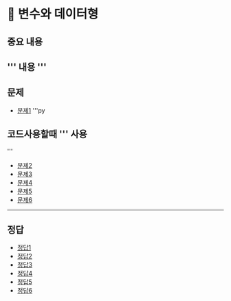 # 📘 변수와 데이터형

## 중요 내용
'''
내용
'''
------------------------------------
## 문제
- [문제1](#정답1)
'''py
## 코드사용할때 ''' 사용 
'''
- [문제2](#정답2)
- [문제3](#정답3)
- [문제4](#정답4)
- [문제5](#정답5)
- [문제6](#정답6)

-------------------------------------------

## 정답
- [정답1](#문제1)
- [정답2](#문제2)
- [정답3](#문제3)
- [정답4](#문제4)
- [정답5](#문제5)
- [정답6](#문제6)
